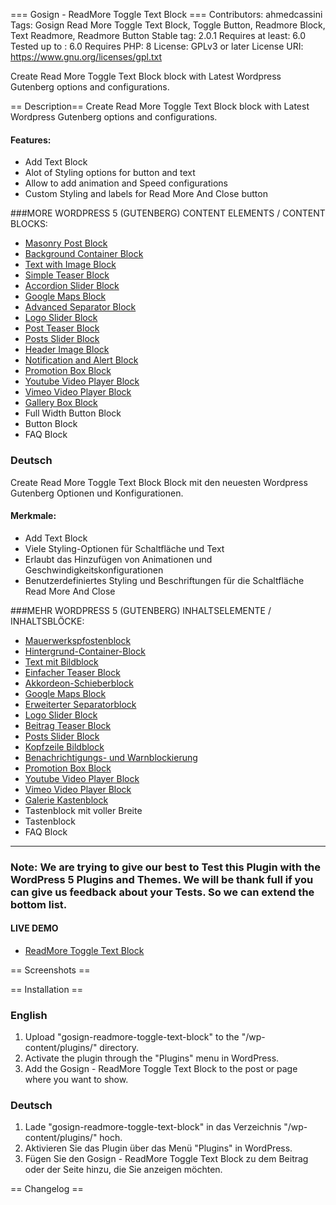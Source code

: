 === Gosign - ReadMore Toggle Text Block ===
Contributors: ahmedcassini
Tags: Gosign Read More Toggle Text Block, Toggle Button, Readmore Block, Text Readmore, Readmore Button
Stable tag: 2.0.1
Requires at least: 6.0
Tested up to : 6.0
Requires PHP: 8
License: GPLv3 or later
License URI: https://www.gnu.org/licenses/gpl.txt

Create Read More Toggle Text Block block with Latest Wordpress Gutenberg options and configurations.

== Description==
Create Read More Toggle Text Block block with Latest Wordpress Gutenberg options and configurations.


#### Features:
- Add Text Block 
- Alot of Styling options for button and text 
- Allow to add animation and Speed configurations 
- Custom Styling and labels for Read More And Close button 

###MORE WORDPRESS 5 (GUTENBERG) CONTENT ELEMENTS / CONTENT BLOCKS:

- [Masonry Post Block](https://wordpress.org/plugins/gosign-masonry-post-block/)
- [Background Container Block](https://wordpress.org/plugins/gosign-background-container/)
- [Text with Image Block](https://wordpress.org/plugins/gosign-text-with-image-block/)
- [Simple Teaser Block](https://wordpress.org/plugins/gosign-simple-teaser-block/)
- [Accordion Slider Block](https://wordpress.org/plugins/gosign-accordion-slider-block/)
- [Google Maps Block](https://wordpress.org/plugins/gosign-google-maps-block/)
- [Advanced Separator Block](https://wordpress.org/plugins/gosign-advanced-separator-block/)
- [Logo Slider Block](https://wordpress.org/plugins/gosign-logo-slider-block/)
- [Post Teaser Block](https://wordpress.org/plugins/gosign-post-teaser-block/)
- [Posts Slider Block](https://wordpress.org/plugins/gosign-posts-slider-block/)
- [Header Image Block](https://wordpress.org/plugins/gosign-header-image-block/)
- [Notification and Alert Block](https://wordpress.org/plugins/gosign-notification-and-alert-block/)
- [Promotion Box Block](https://wordpress.org/plugins/gosign-promo-box-block/)
- [Youtube Video Player Block](https://wordpress.org/plugins/gosign-youtube-video-player-block/)
- [Vimeo Video Player Block](https://wordpress.org/plugins/gosign-vimeo-video-player-block/)
- [Gallery Box Block](https://wordpress.org/plugins/gosign-gallery-box-block/)
- Full Width Button Block
- Button Block
- FAQ Block

### Deutsch

Create Read More Toggle Text Block Block mit den neuesten Wordpress Gutenberg Optionen und Konfigurationen.

#### Merkmale:

- Add Text Block 
- Viele Styling-Optionen für Schaltfläche und Text 
- Erlaubt das Hinzufügen von Animationen und Geschwindigkeitskonfigurationen 
- Benutzerdefiniertes Styling und Beschriftungen für die Schaltfläche Read More And Close 

###MEHR WORDPRESS 5 (GUTENBERG) INHALTSELEMENTE / INHALTSBLÖCKE: 

- [Mauerwerkspfostenblock](https://wordpress.org/plugins/gosign-masonry-post-block/)
- [Hintergrund-Container-Block](https://wordpress.org/plugins/gosign-background-container/)
- [Text mit Bildblock](https://wordpress.org/plugins/gosign-text-with-image-block/)
- [Einfacher Teaser Block](https://wordpress.org/plugins/gosign-simple-teaser-block/)
- [Akkordeon-Schieberblock](https://wordpress.org/plugins/gosign-accordion-slider-block/)
- [Google Maps Block](https://wordpress.org/plugins/gosign-google-maps-block/)
- [Erweiterter Separatorblock](https://wordpress.org/plugins/gosign-advanced-separator-block/)
- [Logo Slider Block](https://wordpress.org/plugins/gosign-logo-slider-block/)
- [Beitrag Teaser Block](https://wordpress.org/plugins/gosign-post-teaser-block/)
- [Posts Slider Block](https://wordpress.org/plugins/gosign-posts-slider-block/)
- [Kopfzeile Bildblock](https://wordpress.org/plugins/gosign-header-image-block/)
- [Benachrichtigungs- und Warnblockierung](https://wordpress.org/plugins/gosign-notification-and-alert-block/)
- [Promotion Box Block](https://wordpress.org/plugins/gosign-promo-box-block/)
- [Youtube Video Player Block](https://wordpress.org/plugins/gosign-youtube-video-player-block/)
- [Vimeo Video Player Block](https://wordpress.org/plugins/gosign-vimeo-video-player-block/)
- [Galerie Kastenblock](https://wordpress.org/plugins/gosign-gallery-box-block/)
- Tastenblock mit voller Breite
- Tastenblock
- FAQ Block

---

### Note: We are trying to give our best to Test this Plugin with the WordPress 5 Plugins and Themes. We will be thank full if you can give us feedback about your Tests. So we can extend the bottom list.

#### LIVE DEMO

- [ReadMore Toggle Text Block](https://www.gosign.de/plugins/gosgin-readmore-block/)

== Screenshots ==

== Installation ==

### English

1. Upload \"gosign-readmore-toggle-text-block\" to the \"/wp-content/plugins/\" directory.
2. Activate the plugin through the \"Plugins\" menu in WordPress.
3. Add the Gosign - ReadMore Toggle Text Block to the post or page where you want to show.

### Deutsch

1. Lade \"gosign-readmore-toggle-text-block\" in das Verzeichnis \"/wp-content/plugins/\" hoch.
2. Aktivieren Sie das Plugin über das Menü \"Plugins\" in WordPress.
3. Fügen Sie den Gosign - ReadMore Toggle Text Block zu dem Beitrag oder der Seite hinzu, die Sie anzeigen möchten.

== Changelog ==
